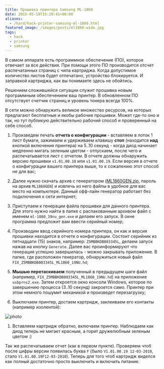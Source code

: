 ```yaml
---
title: Прошивка принтера Samsung ML-1860
date: 2015-05-18T15:20:41+00:00
aliases:
  - /hard/hack-printer-samsung-ml-1860.html
featured_image: /images/posts/ml1860-wide.jpg
tags:
  - hack
  - printer
  - samsung
---
```


В самом аппарате есть программное обеспечение (ПО), которое отвечает за все действия. При помощи этого ПО производится отсчет распечатанных страниц с чипа картриджа. Когда допустимое количество листов будет отпечатано, устройство блокируется. И заправкой картриджа, как вы понимаете здесь не обойтись.

Решением сложившейся ситуации служит прошивка новым программным обеспечением ваш принтер. В обновленном ПО отсутствует счетчик страниц и уровень тонера всегда 100%.

<!--more-->

В сети можно обнаружить великое множество ресурсов, на которых предлагают бесплатные и якобы рабочие прошивки. Может где-то оно и так, но тут публикую действительно рабочий способ и проверенный на себе способ.

1. Произведем печать **отчета о конфигурации** - вставляем в лоток 1 лист бумаги, зажимаем и удерживаем клавишу **стоп** (находится **над** кнопкой включения принтера) на 5..10 секунд - когда диод начинает медленно мигать зеленым цветом - отпускаем, после чего и распечатывается лист с отчетом. В отчете должны обнаружить версию прошивки `v1.01.00.18` или `v1.01.00.19`. Если версия в отчете о конфигурации вашего принтера выше, то к сожалению этот способ не для вас;

1. Далее нужно скачать архив с генератором ([ML1860GEN.zip][ML1860GEN.zip], пароль на архив `ML1860GEN`) и извлечь из него файлы в удобное для вас место на компьютере. Данный офф-лайн генератор работает без подключения к сети интернет;

1. Приступаем к генерации файла прошивки для данного принтера. Для этого нужно найти в папке с распакованным архивом файл с именем `ml-1860_19nu_gen.exe` и делаем его запуск. В окне программа предложит вам ввести серийный номер;

1. Производим ввод серийного номера принтера, он как и версия прошивки находится в отчете о конфигурации. Состоит серийник из пятнадцати (15) знаков, например: `Z5MBBKDB803345L`, делаем запуск нажав на кнопку `Generate`. Далее вас проинформируют что генерация успешно завершилась - можно закрывать приложение. В папке, где расположен генератор, обнаружиться новый файл `FIX_Z5MBBKDB803345L_ML1860_19NU.hd`;

1. **Мышью перетаскиваем** полученный в предыдущем шаге файл (например, `FIX_Z5MBBKDB803345L_ML1860_19NU.hd`) на приложение `usbprns2.exe`. Затем откроется окно консоли Windows, которое по завершению процесса (3..10 секунд) закроется само. Принтер при этом немного пошумит механикой и произведет перезагрузку;

1. Выключаем принтер, достаем картридж, заклеиваем его контакты (например изолентой):

![photo](https://hsto.org/files/de9/6a0/705/de96a0705f3d4d53ae0f61c08674475f.jpg)

1. Вставляем картридж обратно, включаем принтер. Наблюдаем как диод теперь не мигает красным, а горит дружелюбным зеленым цветом :)

Так же распечатываем отчет (как в первом пункте). Проверяем чтоб после цифры версии появилась буква `F` (было `V1.01.00.19 12-03-2010`, стало `V1.01.00.19F12-03-2010`). Теперь для того чтоб картридж виделся как полный достаточно просто выключить и включить питание.

[ML1860GEN.zip]:https://yadi.sk/d/pyybeSD33aLuAG
